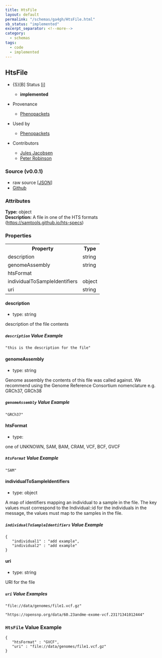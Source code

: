```yaml
---
title: HtsFile
layout: default
permalink: "/schemas/ga4gh/HtsFile.html"
sb_status: "implemented"
excerpt_separator: <!--more-->
category:
  - schemas
tags:
  - code
  - implemented
---
```



## HtsFile

* {S}[B] Status  [[i]](https://schemablocks.org/about/sb-status-levels.html)
    - __implemented__

* Provenance  

    - [Phenopackets](https://github.com/phenopackets/phenopacket-schema/blob/master/docs/file.rst)  
* Used by  

    - [Phenopackets](https://github.com/phenopackets/phenopacket-schema/blob/master/docs/file.rst)  
* Contributors  

    - [Jules Jacobsen](https://orcid.org/0000-0002-3265-15918)  
    - [Peter Robinson](https://orcid.org/0000-0002-0736-91998)  
<!--more-->

### Source (v0.0.1)

* raw source [[JSON](./current/HtsFile.json)]
* [Github](https://github.com/ga4gh-schemablocks/sb-phenopackets/blob/master/schemas/HtsFile.yaml)

### Attributes
  
__Type:__ object  
__Description:__ A file in one of the HTS formats (https://samtools.github.io/hts-specs)


### Properties

<table>
  <tr>
    <th>Property</th>
    <th>Type</th>
  </tr>
  <tr>
    <td>description</td>
    <td>string</td>
  </tr>
  <tr>
    <td>genomeAssembly</td>
    <td>string</td>
  </tr>
  <tr>
    <td>htsFormat</td>
    <td></td>
  </tr>
  <tr>
    <td>individualToSampleIdentifiers</td>
    <td>object</td>
  </tr>
  <tr>
    <td>uri</td>
    <td>string</td>
  </tr>

</table>


#### description

* type: string

description of the file contents


##### `description` Value Example  

```
"this is the description for the file"
```

#### genomeAssembly

* type: string

Genome assembly the contents of this file was called against. We recommend using the Genome Reference Consortium
nomenclature e.g. GRCh37, GRCh38


##### `genomeAssembly` Value Example  

```
"GRCh37"
```

#### htsFormat

* type: 

one of UNKNOWN, SAM, BAM, CRAM, VCF, BCF, GVCF


##### `htsFormat` Value Example  

```
"SAM"
```

#### individualToSampleIdentifiers

* type: object

A map of identifiers mapping an individual to a sample in the file. The key values must correspond to the
Individual::id for the individuals in the message, the values must map to the samples in the file.


##### `individualToSampleIdentifiers` Value Example  

```
{
   "individual1" : "add example",
   "individual2" : "add example"
}
```

#### uri

* type: string

URI for the file


##### `uri` Value Examples  

```
"file://data/genomes/file1.vcf.gz"
```
```
"https://opensnp.org/data/60.23andme-exome-vcf.231?1341012444"
```


### `HtsFile` Value Example  

```
{
   "htsFormat" : "GVCF",
   "uri" : "file://data/genomes/file1.vcf.gz"
}
```


